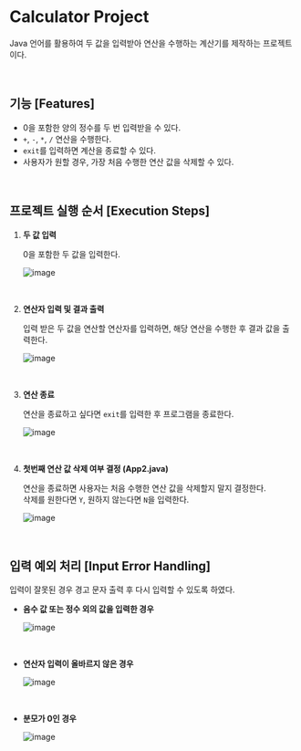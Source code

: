 # Calculator Project
Java 언어를 활용하여 두 값을 입력받아 연산을 수행하는 계산기를 제작하는 프로젝트이다. 

<br>

## 기능 [Features]
-  0을 포함한 양의 정수를 두 번 입력받을 수 있다. 
-  `+`, `-`, `*`, `/` 연산을 수행한다.
-  `exit`를 입력하면 계산을 종료할 수 있다.
-  사용자가 원할 경우, 가장 처음 수행한 연산 값을 삭제할 수 있다.

<br>

## 프로젝트 실행 순서 [Execution Steps]
1. **두 값 입력** <br>

   0을 포함한 두 값을 입력한다.
   
   ![image](https://github.com/user-attachments/assets/6779fb79-ee3f-4db4-844a-d1f1af19a1c1) 
<br>

2. **연산자 입력 및 결과 출력** <br>

    입력 받은 두 값을 연산할 연산자를 입력하면, 해당 연산을 수행한 후 결과 값을 출력한다.
 
    ![image](https://github.com/user-attachments/assets/a5e23f1b-5010-4030-8d04-78b60a06679e)
 <br>

3. **연산 종료** <br>

    연산을 종료하고 싶다면 `exit`를 입력한 후 프로그램을 종료한다.

    ![image](https://github.com/user-attachments/assets/2a4667bb-3b62-4bd5-b8bd-8d35205581ea)
<br>

4. **첫번째 연산 값 삭제 여부 결정 (App2.java)** <br>

    연산을 종료하면 사용자는 처음 수행한 연산 값을 삭제할지 말지 결정한다. <br>
    삭제를 원한다면 `Y`, 원하지 않는다면 `N`을 입력한다. 

    ![image](https://github.com/user-attachments/assets/5b051646-0a29-40da-a507-d143ba3170a9)


<br>

## 입력 예외 처리 [Input Error Handling]
  입력이 잘못된 경우 경고 문자 출력 후 다시 입력할 수 있도록 하였다.
  <br>
  
   - **음수 값 또는 정수 외의 값을 입력한 경우**

      ![image](https://github.com/user-attachments/assets/931277ab-2716-46f3-b864-ae5239ccafa7)


  <br>

  - **연산자 입력이 올바르지 않은 경우**

    ![image](https://github.com/user-attachments/assets/e9868ad4-4afc-4664-9364-8c86f771d054)


<br>

  - **분모가 0인 경우** 

    ![image](https://github.com/user-attachments/assets/7181765d-8479-4afa-a2cd-a3ec85f315a4)




   

  


   

   

